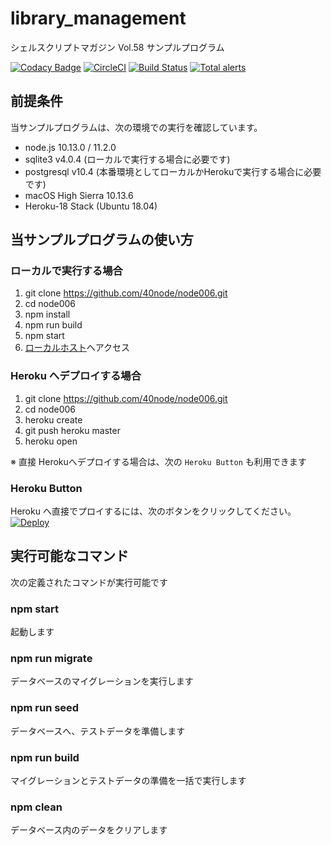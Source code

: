 # library_management
シェルスクリプトマガジン Vol.58 サンプルプログラム

[![Codacy Badge](https://api.codacy.com/project/badge/Grade/30c351e173f44f8090422118462efe6a)](https://app.codacy.com/app/app107724887/node006?utm_source=github.com&utm_medium=referral&utm_content=40node/node006&utm_campaign=Badge_Grade_Dashboard)
[![CircleCI](https://circleci.com/gh/40node/library_management.svg?style=svg)](https://circleci.com/gh/40node/library_management)
[![Build Status](https://travis-ci.org/40node/library_management.svg?branch=master)](https://travis-ci.org/40node/library_management)
[![Total alerts](https://img.shields.io/lgtm/alerts/g/40node/node006.svg?logo=lgtm&logoWidth=18)](https://lgtm.com/projects/g/40node/node006/alerts/)

## 前提条件

当サンプルプログラムは、次の環境での実行を確認しています。

 - node.js 10.13.0 / 11.2.0
 - sqlite3 v4.0.4 (ローカルで実行する場合に必要です)
 - postgresql v10.4 (本番環境としてローカルかHerokuで実行する場合に必要です)
 - macOS High Sierra 10.13.6
 - Heroku-18 Stack (Ubuntu 18.04)

## 当サンプルプログラムの使い方

### ローカルで実行する場合

1. git clone https://github.com/40node/node006.git
2. cd node006
3. npm install
4. npm run build
5. npm start
6. [ローカルホスト](http://localhost:3000/books/)へアクセス

### Heroku へデプロイする場合

1. git clone https://github.com/40node/node006.git
2. cd node006
3. heroku create
4. git push heroku master
5. heroku open

※ 直接 Herokuへデプロイする場合は、次の `Heroku Button` も利用できます

### Heroku Button

Heroku へ直接でプロイするには、次のボタンをクリックしてください。
[![Deploy](https://www.herokucdn.com/deploy/button.svg)](https://heroku.com/deploy)

## 実行可能なコマンド

次の定義されたコマンドが実行可能です

### npm start

起動します

### npm run migrate

データベースのマイグレーションを実行します

### npm run seed

データベースへ、テストデータを準備します

### npm run build

マイグレーションとテストデータの準備を一括で実行します

### npm clean

データベース内のデータをクリアします
